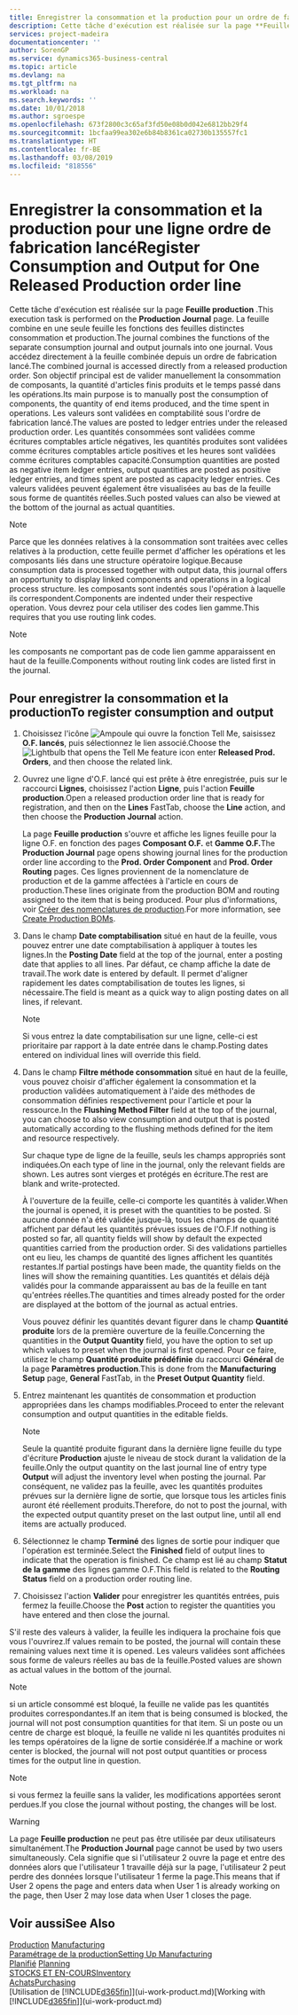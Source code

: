 ```yaml
---
title: Enregistrer la consommation et la production pour un ordre de fabrication | Microsoft Docs
description: Cette tâche d'exécution est réalisée sur la page **Feuille production** . La feuille combine en une seule feuille les fonctions des feuilles distinctes consommation et production. Vous accédez directement à la feuille combinée depuis un ordre de fabrication lancé. Son objectif principal est de valider manuellement la consommation de composants, la quantité d'articles finis produits et le temps passé dans les opérations.
services: project-madeira
documentationcenter: ''
author: SorenGP
ms.service: dynamics365-business-central
ms.topic: article
ms.devlang: na
ms.tgt_pltfrm: na
ms.workload: na
ms.search.keywords: ''
ms.date: 10/01/2018
ms.author: sgroespe
ms.openlocfilehash: 673f2800c3c65af3fd50e08b0d042e6812bb29f4
ms.sourcegitcommit: 1bcfaa99ea302e6b84b8361ca02730b135557fc1
ms.translationtype: HT
ms.contentlocale: fr-BE
ms.lasthandoff: 03/08/2019
ms.locfileid: "818556"
---
```

# <a name="register-consumption-and-output-for-one-released-production-order-line"></a><span data-ttu-id="3811f-106">Enregistrer la consommation et la production pour une ligne ordre de fabrication lancé</span><span class="sxs-lookup"><span data-stu-id="3811f-106">Register Consumption and Output for One Released Production order line</span></span>
<span data-ttu-id="3811f-107">Cette tâche d'exécution est réalisée sur la page **Feuille production** .</span><span class="sxs-lookup"><span data-stu-id="3811f-107">This execution task is performed on the **Production Journal** page.</span></span> <span data-ttu-id="3811f-108">La feuille combine en une seule feuille les fonctions des feuilles distinctes consommation et production.</span><span class="sxs-lookup"><span data-stu-id="3811f-108">The journal combines the functions of the separate consumption journal and output journals into one journal.</span></span> <span data-ttu-id="3811f-109">Vous accédez directement à la feuille combinée depuis un ordre de fabrication lancé.</span><span class="sxs-lookup"><span data-stu-id="3811f-109">The combined journal is accessed directly from a released production order.</span></span> <span data-ttu-id="3811f-110">Son objectif principal est de valider manuellement la consommation de composants, la quantité d'articles finis produits et le temps passé dans les opérations.</span><span class="sxs-lookup"><span data-stu-id="3811f-110">Its main purpose is to manually post the consumption of components, the quantity of end items produced, and the time spent in operations.</span></span> <span data-ttu-id="3811f-111">Les valeurs sont validées en comptabilité sous l'ordre de fabrication lancé.</span><span class="sxs-lookup"><span data-stu-id="3811f-111">The values are posted to ledger entries under the released production order.</span></span> <span data-ttu-id="3811f-112">Les quantités consommées sont validées comme écritures comptables article négatives, les quantités produites sont validées comme écritures comptables article positives et les heures sont validées comme écritures comptables capacité.</span><span class="sxs-lookup"><span data-stu-id="3811f-112">Consumption quantities are posted as negative item ledger entries, output quantities are posted as positive ledger entries, and times spent are posted as capacity ledger entries.</span></span> <span data-ttu-id="3811f-113">Ces valeurs validées peuvent également être visualisées au bas de la feuille sous forme de quantités réelles.</span><span class="sxs-lookup"><span data-stu-id="3811f-113">Such posted values can also be viewed at the bottom of the journal as actual quantities.</span></span>  

> [!NOTE]  
>  <span data-ttu-id="3811f-114">Parce que les données relatives à la consommation sont traitées avec celles relatives à la production, cette feuille permet d'afficher les opérations et les composants liés dans une structure opératoire logique.</span><span class="sxs-lookup"><span data-stu-id="3811f-114">Because consumption data is processed together with output data, this journal offers an opportunity to display linked components and operations in a logical process structure.</span></span> <span data-ttu-id="3811f-115">les composants sont indentés sous l'opération à laquelle ils correspondent.</span><span class="sxs-lookup"><span data-stu-id="3811f-115">Components are indented under their respective operation.</span></span> <span data-ttu-id="3811f-116">Vous devrez pour cela utiliser des codes lien gamme.</span><span class="sxs-lookup"><span data-stu-id="3811f-116">This requires that you use routing link codes.</span></span>  

> [!NOTE]  
>  <span data-ttu-id="3811f-117">les composants ne comportant pas de code lien gamme apparaissent en haut de la feuille.</span><span class="sxs-lookup"><span data-stu-id="3811f-117">Components without routing link codes are listed first in the journal.</span></span>  

## <a name="to-register-consumption-and-output"></a><span data-ttu-id="3811f-118">Pour enregistrer la consommation et la production</span><span class="sxs-lookup"><span data-stu-id="3811f-118">To register consumption and output</span></span>  
1.  <span data-ttu-id="3811f-119">Choisissez l'icône ![Ampoule qui ouvre la fonction Tell Me](media/ui-search/search_small.png "Dites-moi ce que vous voulez faire"), saisissez **O.F. lancés**, puis sélectionnez le lien associé.</span><span class="sxs-lookup"><span data-stu-id="3811f-119">Choose the ![Lightbulb that opens the Tell Me feature](media/ui-search/search_small.png "Tell me what you want to do") icon enter **Released Prod. Orders**, and then choose the related link.</span></span>  
2.  <span data-ttu-id="3811f-120">Ouvrez une ligne d'O.F. lancé qui est prête à être enregistrée, puis sur le raccourci **Lignes**, choisissez l'action **Ligne**, puis l'action **Feuille production**.</span><span class="sxs-lookup"><span data-stu-id="3811f-120">Open a released production order line that is ready for registration, and then on the **Lines** FastTab, choose the **Line** action, and then choose the **Production Journal** action.</span></span>  

    <span data-ttu-id="3811f-121">La page **Feuille production** s'ouvre et affiche les lignes feuille pour la ligne O.F. en fonction des pages **Composant O.F.** et **Gamme O.F.**</span><span class="sxs-lookup"><span data-stu-id="3811f-121">The **Production Journal** page opens showing journal lines for the production order line according to the **Prod. Order Component** and **Prod. Order Routing** pages.</span></span> <span data-ttu-id="3811f-122">Ces lignes proviennent de la nomenclature de production et de la gamme affectées à l'article en cours de production.</span><span class="sxs-lookup"><span data-stu-id="3811f-122">These lines originate from the production BOM and routing assigned to the item that is being produced.</span></span> <span data-ttu-id="3811f-123">Pour plus d'informations, voir [Créer des nomenclatures de production](production-how-to-create-routings.md).</span><span class="sxs-lookup"><span data-stu-id="3811f-123">For more information, see [Create Production BOMs](production-how-to-create-routings.md).</span></span>  

3.  <span data-ttu-id="3811f-124">Dans le champ **Date comptabilisation** situé en haut de la feuille, vous pouvez entrer une date comptabilisation à appliquer à toutes les lignes.</span><span class="sxs-lookup"><span data-stu-id="3811f-124">In the **Posting Date** field at the top of the journal, enter a posting date that applies to all lines.</span></span> <span data-ttu-id="3811f-125">Par défaut, ce champ affiche la date de travail.</span><span class="sxs-lookup"><span data-stu-id="3811f-125">The work date is entered by default.</span></span> <span data-ttu-id="3811f-126">Il permet d'aligner rapidement les dates comptabilisation de toutes les lignes, si nécessaire.</span><span class="sxs-lookup"><span data-stu-id="3811f-126">The field is meant as a quick way to align posting dates on all lines, if relevant.</span></span>  

    > [!NOTE]  
    >  <span data-ttu-id="3811f-127">Si vous entrez la date comptabilisation sur une ligne, celle-ci est prioritaire par rapport à la date entrée dans le champ.</span><span class="sxs-lookup"><span data-stu-id="3811f-127">Posting dates entered on individual lines will override this field.</span></span>  

4.  <span data-ttu-id="3811f-128">Dans le champ **Filtre méthode consommation** situé en haut de la feuille, vous pouvez choisir d'afficher également la consommation et la production validées automatiquement à l'aide des méthodes de consommation définies respectivement pour l'article et pour la ressource.</span><span class="sxs-lookup"><span data-stu-id="3811f-128">In the **Flushing Method Filter** field at the top of the journal, you can choose to also view consumption and output that is posted automatically according to the flushing methods defined for the item and resource respectively.</span></span>  

    <span data-ttu-id="3811f-129">Sur chaque type de ligne de la feuille, seuls les champs appropriés sont indiquées.</span><span class="sxs-lookup"><span data-stu-id="3811f-129">On each type of line in the journal, only the relevant fields are shown.</span></span> <span data-ttu-id="3811f-130">Les autres sont vierges et protégés en écriture.</span><span class="sxs-lookup"><span data-stu-id="3811f-130">The rest are blank and write-protected.</span></span>  

    <span data-ttu-id="3811f-131">À l'ouverture de la feuille, celle-ci comporte les quantités à valider.</span><span class="sxs-lookup"><span data-stu-id="3811f-131">When the journal is opened, it is preset with the quantities to be posted.</span></span> <span data-ttu-id="3811f-132">Si aucune donnée n'a été validée jusque-là, tous les champs de quantité affichent par défaut les quantités prévues issues de l'O.F.</span><span class="sxs-lookup"><span data-stu-id="3811f-132">If nothing is posted so far, all quantity fields will show by default the expected quantities carried from the production order.</span></span> <span data-ttu-id="3811f-133">Si des validations partielles ont eu lieu, les champs de quantité des lignes affichent les quantités restantes.</span><span class="sxs-lookup"><span data-stu-id="3811f-133">If partial postings have been made, the quantity fields on the lines will show the remaining quantities.</span></span> <span data-ttu-id="3811f-134">Les quantités et délais déjà validés pour la commande apparaissent au bas de la feuille en tant qu'entrées réelles.</span><span class="sxs-lookup"><span data-stu-id="3811f-134">The quantities and times already posted for the order are displayed at the bottom of the journal as actual entries.</span></span>  

    <span data-ttu-id="3811f-135">Vous pouvez définir les quantités devant figurer dans le champ **Quantité produite** lors de la première ouverture de la feuille.</span><span class="sxs-lookup"><span data-stu-id="3811f-135">Concerning the quantities in the **Output Quantity** field, you have the option to set up which values to preset when the journal is first opened.</span></span> <span data-ttu-id="3811f-136">Pour ce faire, utilisez le champ **Quantité produite prédéfinie** du raccourci **Général** de la page **Paramètres production**.</span><span class="sxs-lookup"><span data-stu-id="3811f-136">This is done from the **Manufacturing Setup** page, **General** FastTab, in the **Preset Output Quantity** field.</span></span>

5.  <span data-ttu-id="3811f-137">Entrez maintenant les quantités de consommation et production appropriées dans les champs modifiables.</span><span class="sxs-lookup"><span data-stu-id="3811f-137">Proceed to enter the relevant consumption and output quantities in the editable fields.</span></span>  

    > [!NOTE]  
    >  <span data-ttu-id="3811f-138">Seule la quantité produite figurant dans la dernière ligne feuille du type d'écriture **Production** ajuste le niveau de stock durant la validation de la feuille.</span><span class="sxs-lookup"><span data-stu-id="3811f-138">Only the output quantity on the last journal line of entry type **Output** will adjust the inventory level when posting the journal.</span></span> <span data-ttu-id="3811f-139">Par conséquent, ne validez pas la feuille, avec les quantités produites prévues sur la dernière ligne de sortie, que lorsque tous les articles finis auront été réellement produits.</span><span class="sxs-lookup"><span data-stu-id="3811f-139">Therefore, do not to post the journal, with the expected output quantity preset on the last output line, until all end items are actually produced.</span></span>  

6.  <span data-ttu-id="3811f-140">Sélectionnez le champ **Terminé** des lignes de sortie pour indiquer que l'opération est terminée.</span><span class="sxs-lookup"><span data-stu-id="3811f-140">Select the **Finished** field of output lines to indicate that the operation is finished.</span></span> <span data-ttu-id="3811f-141">Ce champ est lié au champ **Statut de la gamme** des lignes gamme O.F.</span><span class="sxs-lookup"><span data-stu-id="3811f-141">This field is related to the **Routing Status** field on a production order routing line.</span></span>  
7.  <span data-ttu-id="3811f-142">Choisissez l'action **Valider** pour enregistrer les quantités entrées, puis fermez la feuille.</span><span class="sxs-lookup"><span data-stu-id="3811f-142">Choose the **Post** action to register the quantities you have entered and then close the journal.</span></span>  

<span data-ttu-id="3811f-143">S'il reste des valeurs à valider, la feuille les indiquera la prochaine fois que vous l'ouvrirez.</span><span class="sxs-lookup"><span data-stu-id="3811f-143">If values remain to be posted, the journal will contain these remaining values next time it is opened.</span></span> <span data-ttu-id="3811f-144">Les valeurs validées sont affichées sous forme de valeurs réelles au bas de la feuille.</span><span class="sxs-lookup"><span data-stu-id="3811f-144">Posted values are shown as actual values in the bottom of the journal.</span></span>  

> [!NOTE]  
>  <span data-ttu-id="3811f-145"> si un article consommé est bloqué, la feuille ne valide pas les quantités produites correspondantes.</span><span class="sxs-lookup"><span data-stu-id="3811f-145">If an item that is being consumed is blocked, the journal will not post consumption quantities for that item.</span></span> <span data-ttu-id="3811f-146">Si un poste ou un centre de charge est bloqué, la feuille ne valide ni les quantités produites ni les temps opératoires de la ligne de sortie considérée.</span><span class="sxs-lookup"><span data-stu-id="3811f-146">If a machine or work center is blocked, the journal will not post output quantities or process times for the output line in question.</span></span>  

> [!NOTE]  
>  <span data-ttu-id="3811f-147">si vous fermez la feuille sans la valider, les modifications apportées seront perdues.</span><span class="sxs-lookup"><span data-stu-id="3811f-147">If you close the journal without posting, the changes will be lost.</span></span>  

> [!WARNING]  
>  <span data-ttu-id="3811f-148">La page **Feuille production** ne peut pas être utilisée par deux utilisateurs simultanément.</span><span class="sxs-lookup"><span data-stu-id="3811f-148">The **Production Journal** page cannot be used by two users simultaneously.</span></span> <span data-ttu-id="3811f-149">Cela signifie que si l'utilisateur 2 ouvre la page et entre des données alors que l'utilisateur 1 travaille déjà sur la page, l'utilisateur 2 peut perdre des données lorsque l'utilisateur 1 ferme la page.</span><span class="sxs-lookup"><span data-stu-id="3811f-149">This means that if User 2 opens the page and enters data when User 1 is already working on the page, then User 2 may lose data when User 1 closes the page.</span></span>  

## <a name="see-also"></a><span data-ttu-id="3811f-150">Voir aussi</span><span class="sxs-lookup"><span data-stu-id="3811f-150">See Also</span></span>  
<span data-ttu-id="3811f-151">[Production](production-manage-manufacturing.md)  </span><span class="sxs-lookup"><span data-stu-id="3811f-151">[Manufacturing](production-manage-manufacturing.md)  </span></span>  
[<span data-ttu-id="3811f-152">Paramétrage de la production</span><span class="sxs-lookup"><span data-stu-id="3811f-152">Setting Up Manufacturing</span></span>](production-configure-production-processes.md)  
<span data-ttu-id="3811f-153">[Planifié](production-planning.md)    </span><span class="sxs-lookup"><span data-stu-id="3811f-153">[Planning](production-planning.md)    </span></span>  
[<span data-ttu-id="3811f-154">STOCKS ET EN-COURS</span><span class="sxs-lookup"><span data-stu-id="3811f-154">Inventory</span></span>](inventory-manage-inventory.md)  
[<span data-ttu-id="3811f-155">Achats</span><span class="sxs-lookup"><span data-stu-id="3811f-155">Purchasing</span></span>](purchasing-manage-purchasing.md)  
<span data-ttu-id="3811f-156">[Utilisation de [!INCLUDE[d365fin](includes/d365fin_md.md)]](ui-work-product.md)</span><span class="sxs-lookup"><span data-stu-id="3811f-156">[Working with [!INCLUDE[d365fin](includes/d365fin_md.md)]](ui-work-product.md)</span></span>
